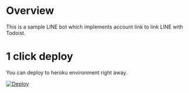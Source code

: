 # Overview

This is a sample LINE bot which implements account link to link LINE with Todoist.

# 1 click deploy

You can deploy to heroku environment right away.

[![Deploy](https://www.herokucdn.com/deploy/button.svg)](https://heroku.com/deploy)
